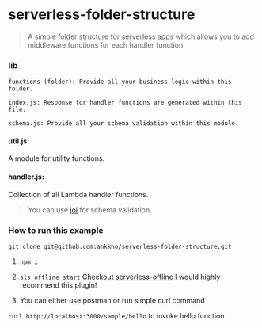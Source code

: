 # serverless-folder-structure
> A simple folder structure for serverless apps which allows you to add middleware functions for each handler function.


### lib

	functions (folder): Provide all your business logic within this folder.

	index.js: Response for handler functions are generated within this file.

	schema.js: Provide all your schema validation within this module.

#### util.js:
A module for utility functions.

#### handler.js:
Collection of all Lambda handler functions.

> You can use [joi](https://github.com/hapijs/joi) for schema validation.

### How to run this example

`git clone git@github.com:ankkho/serverless-folder-structure.git`

1) `npm i`

2) `sls offline start`
Checkout [serverless-offline](https://github.com/dherault/serverless-offline)
I would highly recommend this plugin!

3) You can either use postman
or run simple curl command

`curl http://localhost:3000/sample/hello` to invoke hello function
